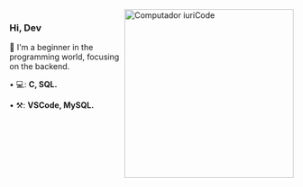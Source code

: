 <img src="https://raw.githubusercontent.com/MicaelliMedeiros/micaellimedeiros/master/image/computer-illustration.png" min-width="200px" max-width="200px" width="300px" align="right" alt="Computador iuriCode">

### Hi, Dev <img src="" width="3px">

<p align="left"> 
  🤯 I'm a beginner in the programming world, focusing on the backend.
</p>

<p align="left">
• 💻: <strong>C, SQL.</strong>
</p>

<p align="left">
• ⚒: <strong>VSCode, MySQL.</strong>
